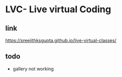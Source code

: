 # LVC- Live virtual Coding

## link
https://sreejithksgupta.github.io/live-virtual-classes/

## todo
- gallery not working
